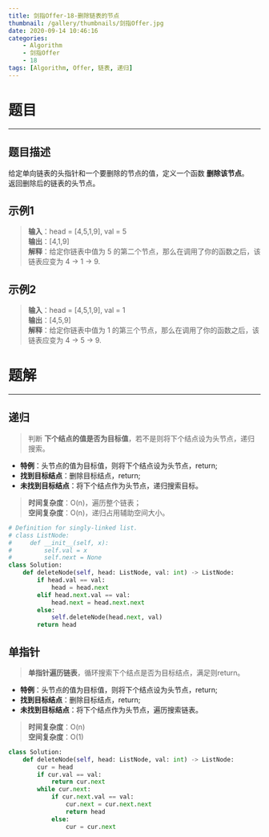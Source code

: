 ```yaml
---
title: 剑指Offer-18-删除链表的节点
thumbnail: /gallery/thumbnails/剑指Offer.jpg
date: 2020-09-14 10:46:16
categories:
    - Algorithm  
    - 剑指Offer  
    - 18
tags: [Algorithm, Offer, 链表, 递归]
---
```


# 题目
---
## 题目描述
给定单向链表的头指针和一个要删除的节点的值，定义一个函数 **删除该节点**。  
返回删除后的链表的头节点。
<!-- more -->

## 示例1
> **输入**：head = [4,5,1,9], val = 5  
> **输出**：[4,1,9]  
> **解释**：给定你链表中值为 5 的第二个节点，那么在调用了你的函数之后，该链表应变为 4 -> 1 -> 9.

## 示例2
> **输入**：head = [4,5,1,9], val = 1  
> **输出**：[4,5,9]  
> **解释**：给定你链表中值为 1 的第三个节点，那么在调用了你的函数之后，该链表应变为 4 -> 5 -> 9.

# 题解
---
## 递归
> 判断 **下个结点的值是否为目标值**，若不是则将下个结点设为头节点，递归搜索。

- **特例**：头节点的值为目标值，则将下个结点设为头节点，return;
- **找到目标结点**：删除目标结点，return;
- **未找到目标结点**：将下个结点作为头节点，递归搜索目标。

> **时间复杂度**：O(n)，遍历整个链表；  
> **空间复杂度**：O(n)，递归占用辅助空间大小。

```python
# Definition for singly-linked list.
# class ListNode:
#     def __init__(self, x):
#         self.val = x
#         self.next = None
class Solution:
    def deleteNode(self, head: ListNode, val: int) -> ListNode:
        if head.val == val:
            head = head.next
        elif head.next.val == val:
            head.next = head.next.next
        else:
            self.deleteNode(head.next, val)
        return head
```

## 单指针
> **单指针遍历链表**，循环搜索下个结点是否为目标结点，满足则return。

- **特例**：头节点的值为目标值，则将下个结点设为头节点，return;
- **找到目标结点**：删除目标结点，return;
- **未找到目标结点**：将下个结点作为头节点，遍历搜索链表。

> **时间复杂度**：O(n)  
> **空间复杂度**：O(1)

```python
class Solution:
    def deleteNode(self, head: ListNode, val: int) -> ListNode:
        cur = head
        if cur.val == val:
            return cur.next
        while cur.next:
            if cur.next.val == val:
                cur.next = cur.next.next
                return head
            else:
                cur = cur.next
```
